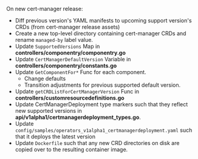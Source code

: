 On new cert-manager release:

* Diff previous version's YAML manifests to upcoming support version's CRDs (from cert-manager release assets)
* Create a new top-level directory containing cert-manager CRDs and rename `managed-by` label value.
* Update `SupportedVersions` Map in **controllers/componentry/componentry.go**
* Update `CertManagerDefaultVersion` Variable in **controllers/componentry/constants.go**
* Update `GetComponentFor*` Func for each component.
  * Change defaults
  * Transition adjustments for previous supported default version.
* Update `getCRDListForCertManagerVersion` Func in **controllers/customresourcedefinitions.go**
* Update CertManagerDeployment type markers such that they reflect new supported versions in **api/v1alpha1/certmanagerdeployment_types.go**.
* Update `config/samples/operators_v1alpha1_certmanagerdeployment.yaml` such that it deploys the latest version
* Update `Dockerfile` such that any new CRD directories on disk are copied over to the resulting container image.